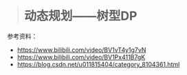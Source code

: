 > # 动态规划——树型DP

参考资料：

* https://www.bilibili.com/video/BV1vT4y1g7vN
* https://www.bilibili.com/video/BV1Px411B7gK
* https://blog.csdn.net/u011815404/category_8104361.html